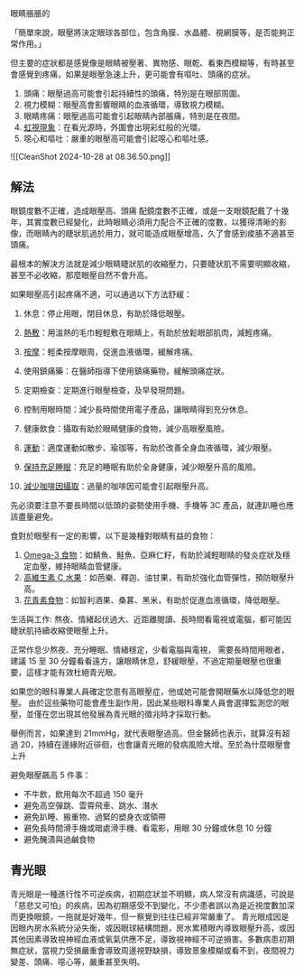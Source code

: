 
眼睛脹脹的

「簡單來說，眼壓將決定眼球各部位，包含角膜、水晶體、視網膜等，是否能夠正常作用。」


但主要的症狀都是感覺像是眼睛被壓著、異物感、眼乾、看東西模糊等，有時甚至會感覺到疼痛，如果是眼壓急速上升，更可能會有嘔吐、頭痛的症狀。


1. 頭痛：眼壓過高可能會引起持續性的頭痛，特別是在眼部周圍。
2. 視力模糊：眼壓高會影響眼睛的血液循環，導致視力模糊。
3. 眼睛疼痛：眼壓過高可能會引起眼睛內部脹痛，特別是在夜間。
4. [虹視現象](http://www.newtaipeieyeclinic.url.tw/hot_246345.html)：在看光源時，外圍會出現彩虹般的光環。
5. 噁心和嘔吐：嚴重的眼壓高可能會引起噁心和嘔吐感。


![[CleanShot 2024-10-28 at 08.36.50.png]]

## 解法

眼鏡度數不正確，造成眼壓高、頭痛
配鏡度數不正確，或是一支眼鏡配戴了十幾年，其實度數已經變化，此時眼睛必須用力配合不正確的度數，以獲得清晰的影像，而眼睛內的睫狀肌過於用力，就可能造成眼壓增高，久了會感到痠脹不適甚至頭痛。

最根本的解決方法就是減少眼睛睫狀肌的收縮壓力，只要睫狀肌不需要明顯收縮，甚至不必收縮，那麼眼壓自然不會升高。


如果眼壓高引起疼痛不適，可以通過以下方法舒緩：
1. 休息：停止用眼，閉目休息，有助於降低眼壓。
2. [熱敷](https://www.iop-target.org/glaucoma_Detail.aspx?ID=03c054ce-3a99-473e-a3b1-07b7e544867d)：用溫熱的毛巾輕輕敷在眼睛上，有助於放鬆眼部肌肉，減輕疼痛。
3. [按摩](https://www.iop-target.org/glaucoma_Detail.aspx?ID=03c054ce-3a99-473e-a3b1-07b7e544867d)：輕柔按摩眼周，促進血液循環，緩解疼痛。
4. 使用鎮痛藥：在醫師指導下使用鎮痛藥物，緩解頭痛症狀。



1. 定期檢查：定期進行眼壓檢查，及早發現問題。
2. 控制用眼時間：減少長時間使用電子產品，讓眼睛得到充分休息。
3. 健康飲食：攝取有助於眼睛健康的食物，減少高眼壓風險。
4. [運動](https://health.tvbs.com.tw/medical/312650)：適度運動如散步、瑜珈等，有助於改善全身血液循環，減少眼壓。
5. [保持充足睡眠](https://heho.com.tw/archives/267176)：充足的睡眠有助於全身健康，減少眼壓升高的風險。
6. [減少咖啡因攝取](https://www.i-fit.com.tw/context/1574.html)：過量的咖啡因可能會引起眼壓升高。

先必須要注意不要長時間以低頭的姿勢使用手機、手機等 3C 產品，就連趴睡也應該盡量避免。


食對於眼壓有一定的影響，以下是幾種對眼睛有益的食物：

1. [Omega-3 食物](https://health.udn.com/health/story/5970/7020806)：如鯖魚、鮭魚、亞麻仁籽，有助於減輕眼睛的發炎症狀及穩定血壓，維持眼睛血管健康。
2. [高維生素 C 水果](https://tw.news.yahoo.com/%E9%9D%92%E5%85%89%E7%9C%BC%E5%81%B7%E5%81%B7%E6%8A%8A%E8%A6%96%E5%8A%9B%E5%90%83%E6%8E%89%E4%BA%86-%E7%87%9F%E9%A4%8A%E5%B8%AB%E6%8E%A8%E9%80%994%E5%A4%A7%E8%AD%B7%E7%9C%BC%E7%87%9F%E9%A4%8A%E7%B4%A0-040000097.html)：如芭樂、釋迦、油甘果，有助於強化血管彈性，預防眼壓升高。
3. [花青素食物](https://www.commonhealth.com.tw/article/88327)：如智利酒果、桑葚、黑米，有助於促進血液循環，降低眼壓。

生活與工作: 熬夜、情緒起伏過大、近距離閱讀、長時間看電視或電腦，都可能因睫狀肌持續收縮使眼壓上升。


正常作息少熬夜、充分睡眠、情緒穩定，少看電腦與電視，
需要長時間用眼者，建議 15 至 30 分鐘看看遠方，讓眼睛休息，舒緩眼壓，不過定期量眼壓也很重要，這樣才能有效杜絕青光眼。

如果您的眼科專業人員確定您患有高眼壓症，他或她可能會開眼藥水以降低您的眼壓。
由於這些藥物可能會產生副作用，因此某些眼科專業人員會選擇監測您的眼壓，並僅在您出現其他發展為青光眼的徵兆時才採取行動。


舉例而言，如果達到 21mmHg，就代表眼壓過高。但金醫師也表示，就算沒有超過 20，持續在邊緣附近徘徊，也會讓青光眼的發病風險大增。至於為什麼眼壓會上升

避免眼壓飆高 5 件事：
- 不牛飲，飲用每次不超過 150 毫升
- 避免高空彈跳、雲霄飛車、跳水、潛水
- 避免趴睡、搬重物、過緊的塑身衣或領帶
- 避免長時間滑手機或暗處滑手機、看電影，用眼 30 分鐘或休息 10 分鐘
- 避免醃漬與過鹹食物


## 青光眼

青光眼是一種進行性不可逆疾病，初期症狀並不明顯，病人常沒有病識感，可說是「慈悲又可怕」的疾病，因為初期感受不到變化，不少患者誤以為是近視度數加深而更換眼鏡，一拖就是好幾年，但一察覺到往往已經非常嚴重了。
青光眼成因是因眼內房水系統分泌失衡，或因眼球結構問題，房水累積眼內導致眼壓升高，或因其他因素導致視神經血液或氧氣供應不足，導致視神經不可逆損害。多數病患初期無症狀，當視力受損嚴重會導致周邊視野缺損，導致景象模糊或看不到，夜間視力變差、頭痛、噁心等，嚴重甚至失明。

